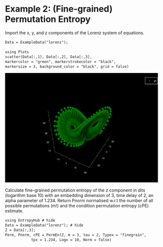 # Example 2: (Fine-grained) Permutation Entropy

Import the x, y, and z components of the Lorenz system of equations.

```
Data = ExampleData("lorenz");

using Plots
scatter(Data[:,1], Data[:,2], Data[:,3],
markercolor = "green", markerstrokecolor = "black",
markersize = 3, background_color = "black", grid = false)
```

![Lorenz](../assets/lorenzjl.png)

Calculate fine-grained permutation entropy of the z component in dits (logarithm base 10) with an embedding dimension of 3, time delay of 2, an alpha parameter of 1.234.
Return Pnorm normalised w.r.t the number of all possible permutations (m!) and the condition permutation entropy (cPE) estimate.
```@example
using EntropyHub # hide
Data = ExampleData("lorenz"); # hide
Z = Data[:,3];
Perm, Pnorm, cPE = PermEn(Z, m = 3, tau = 2, Typex = "finegrain", 
            tpx = 1.234, Logx = 10, Norm = false)
```

